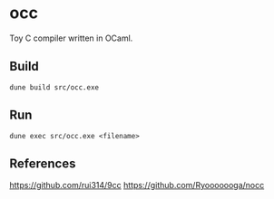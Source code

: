 # occ
Toy C compiler written in OCaml.

## Build

```
dune build src/occ.exe
```

## Run

```
dune exec src/occ.exe <filename>
```

## References

https://github.com/rui314/9cc
https://github.com/Ryooooooga/nocc
